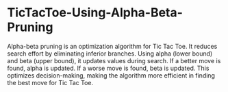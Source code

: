# TicTacToe-Using-Alpha-Beta-Pruning
<p>Alpha-beta pruning is an optimization algorithm for Tic Tac Toe. It reduces search effort by eliminating inferior branches. Using alpha (lower bound) and beta (upper bound), it updates values during search. If a better move is found, alpha is updated. If a worse move is found, beta is updated. This optimizes decision-making, making the algorithm more efficient in finding the best move for Tic Tac Toe.</p>
